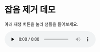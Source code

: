 # 잡음 제거 데모

<p>아래 재생 버튼을 눌러 샘플을 들어보세요.</p>

<audio controls preload="none">
  <source src="noise-reduction/audio/clean.wav" type="audio/wav">
</audio>
